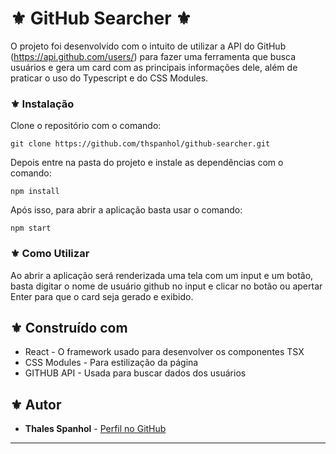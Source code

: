 # ⚜️ GitHub Searcher ⚜️

O projeto foi desenvolvido com o intuito de utilizar a API do GitHub (https://api.github.com/users/) para fazer uma ferramenta que busca usuários e gera um card com as principais informações dele, além de praticar o uso do Typescript e do CSS Modules.

### ⚜️ Instalação

Clone o repositório com o comando:
```
git clone https://github.com/thspanhol/github-searcher.git
```

Depois entre na pasta do projeto e instale as dependências com o comando:
```
npm install
```

Após isso, para abrir a aplicação basta usar o comando:
```
npm start
```
### ⚜️ Como Utilizar

Ao abrir a aplicação será renderizada uma tela com um input e um botão, basta digitar o nome de usuário github no input e clicar no botão ou apertar Enter para que o card seja gerado e exibido.

## ⚜️ Construído com

* React - O framework usado para desenvolver os componentes TSX
* CSS Modules - Para estilização da página
* GITHUB API - Usada para buscar dados dos usuários

## ⚜️ Autor

* **Thales Spanhol** - [Perfil no GitHub](https://github.com/thspanhol)

---
